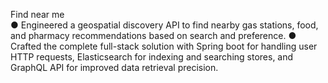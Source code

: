 Find near me           
●	Engineered a geospatial discovery API to find nearby gas stations, food, and pharmacy recommendations based on search and preference.
●	Crafted the complete full-stack solution with Spring boot for handling user HTTP requests, Elasticsearch for indexing and searching stores, and GraphQL API for improved data retrieval precision.
